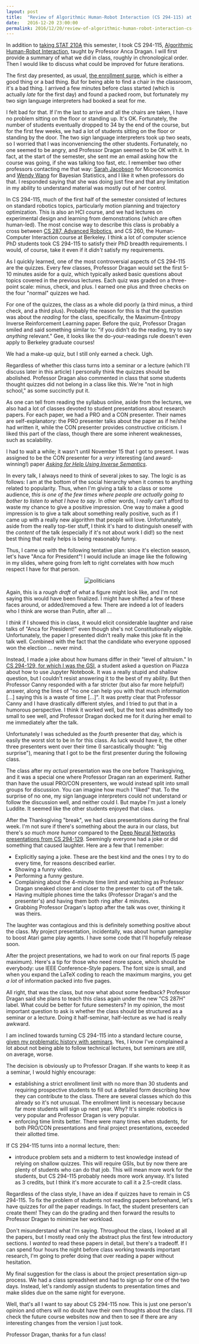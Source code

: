 ```yaml
---
layout: post
title:  "Review of Algorithmic Human-Robot Interaction (CS 294-115) at Berkeley"
date:   2016-12-20 23:00:00
permalink: 2016/12/20/review-of-algorithmic-human-robot-interaction-cs-294-115-at-berkeley/
---
```


In addition to [taking STAT 210A][3] this semester, I took CS 294-115,
[Algorithmic Human-Robot Interaction][1], taught by Professor Anca Dragan.  I
will first provide a summary of what we did in class, roughly in chronological
order. Then I would like to discuss what could be improved for future
iterations.

The first day presented, as usual, [the enrollment surge][5], which is either a
good thing or a bad thing. But for being able to find a chair in the classroom,
it's a bad thing. I arrived a few minutes before class started (which is
actually *late* for the first day) and found a packed room, but fortunately my
two sign language interpreters had booked a seat for me. 

I felt bad for that. If I'm the last to arrive and all the chairs are taken, I
have no problem sitting on the floor or standing up. It's OK. Fortunately, the
number of students eventually dropped to 34 by the end of the course, but for
the first few weeks, we had a lot of students sitting on the floor or standing
by the door. The two sign language interpreters took up two seats, so I worried
that I was inconveniencing the other students. Fortunately, no one seemed to be
angry, and Professor Dragan seemed to be OK with it. In fact, at the start of
the semester, she sent me an email asking how the course was going, if she was
talking too fast, etc. I remember two other professors contacting me that way:
[Sarah Jacobson][6] for Microeconomics and [Wendy Wang][7] for Bayesian
Statistics, and I like it when professors do that.  I responded saying that she
was doing just fine and that any limitation in my ability to understand material
was mostly out of her control.

In CS 294-115, much of the first half of the semester consisted of lectures on
standard robotics topics, particularly motion planning and trajectory
optimization. This is also an HCI course, and we had lectures on experimental
design and learning from demonstrations (which are often human-led). The most
concise way to describe this class is probably a cross between [CS 287, Advanced
Robotics][8], and CS 260, the Human-Computer Interaction course at Berkeley. I
think a lot of computer science PhD students took CS 294-115 to satisfy their
PhD breadth requirements. I would, of course, take it even if it *didn't*
satisfy my requirements.

As I quickly learned, one of the most controversial aspects of CS 294-115 are
the quizzes. Every few classes, Professor Dragan would set the first 5-10
minutes aside for a quiz, which typically asked basic questions about topics
covered in the previous lectures. Each quiz was graded on a three-point scale:
minus, check, and plus. I earned one plus and three checks on the four "normal"
quizzes we had.

For one of the quizzes, the class as a whole did poorly (a third minus, a third
check, and a third plus). Probably the reason for this is that the question was
about the *reading* for the class, specifically, the Maximum-Entropy Inverse
Reinforcement Learning paper. Before the quiz, Professor Dragan smiled and said
something similar to: "if you didn't do the reading, try to say *anything*
relevant." Gee, it looks like the do-your-readings rule doesn't even apply to
Berkeley graduate courses!

We had a make-up quiz, but I still only earned a check.  Ugh.

Regardless of whether this class turns into a seminar or a lecture (which I'll
discuss later in this article) I personally think the quizzes should be
abolished. Professor Dragan also commented in class that some students thought
quizzes did not belong in a class like this. We're "not in high school," as some
succinctly put it.

As one can tell from reading the syllabus online, aside from the lectures, we
also had a lot of classes devoted to student presentations about research
papers. For each paper, we had a PRO and a CON presenter. Their names are
self-explanatory: the PRO presenter talks about the paper as if he/she had
written it, while the CON presenter provides constructive criticism.  I liked
this part of the class, though there are some inherent weaknesses, such as
scalability.

I had to wait a while; it wasn't until November 15 that I got to present. I was
assigned to be the CON presenter for a *very* interesting (and award-winning!)
paper [*Asking for Help Using Inverse Semantics*][10].

In every talk, I always need to think of several jokes to say.  The logic is as
follows: I am at the bottom of the social hierarchy when it comes to anything
related to popularity. Thus, when I'm giving a talk to a class or some audience,
*this is one of the few times where people are actually going to bother to
listen to what I have to say*. In other words, I *really* can't afford to waste
my chance to give a positive impression. One way to make a good impression is to
give a talk about something really positive, such as if I came up with a really
new algorithm that people will love. Unfortunately, aside from the really
top-tier stuff, I think it's hard to distinguish oneself with the *content* of
the talk (especially if it's not about work I did!) so the next best thing that
really helps is being reasonably funny.

Thus, I came up with the following tentative plan: since it's election season,
let's have "Anca for President"!  I would include an image like the following in
my slides, where going from left to right correlates with how much respect I
have for that person.

<p style="text-align:center;">
<img src="{{site.url}}/assets/politicians_respect.png" 
alt="politicians">
</p>

Again, this is a *rough draft* of what a figure might look like, and I'm not
saying this would have been finalized. I might have shifted a few of these faces
around, or added/removed a few. There are indeed a lot of leaders who I think
are worse than Putin, after all ...

I *think* if I showed this in class, it would elicit considerable laughter and
raise talks of "Anca for President!" even though she's not Constitutionally
eligible.  Unfortunately, the paper I presented didn't really make this joke fit
in the talk well. Combined with the fact that the candidate who everyone opposed
won the election ... never mind.

Instead, I made a joke about how humans differ in their "level of altruism." In
[CS 294-129, for which I was the GSI][9], a student asked a question on Piazza
about how to use Jupyter Notebook. It was a really stupid and shallow question,
but I couldn't resist answering it to the best of my ability. But then Professor
Canny responded with a far stricter (but also far more helpful!) answer, along
the lines of "no one can help you with that much information [...] saying this
is a waste of time [...]". It was pretty clear that Professor Canny and I have
drastically different styles, and I tried to put that in a humorous perspective.
I think it worked well, but the text was admittedly too small to see well, and
Professor Dragan docked me for it during her email to me immediately after the
talk.

Unfortunately I was scheduled as the *fourth* presenter that day, which is
easily the worst slot to be in for this class. As luck would have it, the
other three presenters went over their time (I sarcastically thought: "big
surprise"), meaning that I got to be the first presenter during the following
class.

The class after my *actual* presentation was the one before Thanksgiving, and it
was a special one where Professor Dragan ran an experiment. Rather than have the
usual PRO/CON presenters, we would instead split into small groups for
discussion. You can imagine how much I "liked" that. To the surprise of no one,
my sign language interpreters could not understand or follow the discussion
well, and neither could I. But maybe I'm just a lonely Luddite. It seemed like
the other students enjoyed that class.

After the Thanksgiving "break", we had class presentations during the final
week. I'm not sure if there's something about the aura in our class, but there's
*so much more humor* compared to the [Deep Neural Networks presentations from CS
294-129][4].  Seemingly everyone had a joke or did something that caused
laughter. Here are a few that I remember:

- Explicitly saying a joke. These are the best kind and the ones I try to do
  every time, for reasons described earlier.
- Showing a funny video.
- Performing a funny gesture.
- Complaining about the 4-minute time limit and watching as Professor Dragan
  sneaked closer and closer to the presenter to cut off the talk.
- Having multiple phones time the talks (Professor Dragan's and the presenter's)
  and having them both ring after 4 minutes.
- Grabbing Professor Dragan's laptop after the talk was over, thinking it was
  theirs.

The laughter was contagious and this is definitely something positive about the
class. My project presentation, incidentally, was about human gameplay to boost
Atari game play agents. I have some code that I'll hopefully release soon.

After the project presentations, we had to work on our final reports (5 page
maximum).  Here's a tip for those who need more space, which should be
everybody: use IEEE Conference-Style papers. The font size is small, and when
you expand the LaTeX coding to reach the maximum margins, you get *a lot* of
information packed into five pages.

All right, that was the class, but now what about some feedback? Professor
Dragan said she plans to teach this class again under the new "CS 287H" label.
What could be better for future semesters? In my opinion, the most important
question to ask is whether the class should be structured as a seminar or a
lecture. Doing it half-seminar, half-lecture as we had is really awkward.

I am inclined towards turning CS 294-115 into a standard lecture course, [given
my problematic history with seminars][11]. Yes, I know I've complained a lot
about not being able to follow technical lectures, but seminars are *still*, on
average, worse. 

The decision is obviously up to Professor Dragan. If she wants to keep it as a
seminar, I would highly encourage:

- establishing a strict enrollment limit with no more than 30 students and
  requiring prospective students to fill out a detailed form describing how they
  can contribute to the class. There are several classes which do this already
  so it's not unusual. The enrollment limit is necessary because far more
  students will sign up next year. Why? It's simple: robotics is very popular
  and Professor Dragan is very popular.
- enforcing time limits better. There were many times when students, for both
  PRO/CON presentations and final project presentations, exceeded their allotted
  time.

If CS 294-115 turns into a normal lecture, then:

- introduce problem sets and a midterm to test knowledge instead of relying on
  shallow quizzes. This will require GSIs, but by now there are plenty of
  students who can do that job. This will mean more work for the students, but
  CS 294-115 probably needs more work anyway. It's listed as 3 credits, but I
  think it's more accurate to call it a 2.5-credit class.

Regardless of the class style, I have an idea if quizzes have to remain in CS
294-115. To fix the problem of students not reading papers beforehand, let's
have quizzes for *all* the paper readings. In fact, the student presenters can
create them! They can do the grading and then forward the results to Professor
Dragan to minimize her workload.

Don't misunderstand what I'm saying. Throughout the class, I looked at all the
papers, but I mostly read only the abstract plus the first few introductory
sections. I *wanted* to read these papers in detail, but there's a tradeoff. If
I can spend four hours the night before class working towards important
research, I'm going to prefer doing that over reading a paper without
hesitation.

My final suggestion for the class is about the project presentation sign-up
process. We had a class spreadsheet and had to sign up for one of the two days.
Instead, let's randomly assign students to presentation times and make slides
due on the same night for everyone.

Well, that's all I want to say about CS 294-115 now. This is just one person's
opinion and others will no doubt have their own thoughts about the class. I'll
check the future course websites now and then to see if there are any
interesting changes from the version I just took.

Professor Dragan, thanks for a fun class!

[1]:https://people.eecs.berkeley.edu/~anca/AHRI.html
[2]:https://danieltakeshi.github.io/2016/12/19/mitt-romney-should-be-secretary-of-state/
[3]:https://danieltakeshi.github.io/2016/12/20/review-of-theoretical-statistics-stat-210a-at-berkeley/
[4]:https://danieltakeshi.github.io/2016/12/19/reflections-on-being-a-gsi-for-deep-neural-networks-cs-294-129-at-berkeley/
[5]:https://danieltakeshi.github.io/2016-01-10-the-enrollment-surge-in-graduate-courses/
[6]:http://econ.williams.edu/profile/saj2/
[7]:http://www.wellesley.edu/math/faculty/wangw#mQ6j7FM7E4Vg0jLS.97
[8]:https://danieltakeshi.github.io/2015-12-21-review-of-advanced-robotics-cs-287-at-berkeley/
[9]:https://danieltakeshi.github.io/2016/12/19/reflections-on-being-a-gsi-for-deep-neural-networks-cs-294-129-at-berkeley/
[10]:http://cs.brown.edu/courses/csci2951-k/papers/tellex14.pdf
[11]:https://danieltakeshi.github.io/2013/11/10/the-problem-with-seminars/
